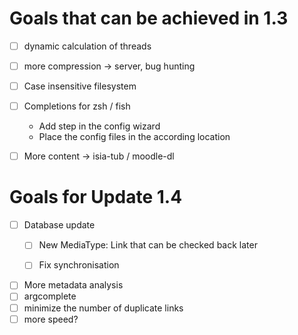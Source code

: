 # Goals that can be achieved in 1.3

- [ ] dynamic calculation of threads
- [ ] more compression → server, bug hunting
- [ ] Case insensitive filesystem
- [ ] Completions for zsh / fish
  - Add step in the config wizard
  - Place the config files in the according location

- [ ] More content → isia-tub / moodle-dl

# Goals for Update 1.4

- [ ] Database update
  - [ ] New MediaType: Link that can be checked back later
  - [ ] Fix synchronisation


- [ ] More metadata analysis
- [ ] argcomplete
- [ ] minimize the number of duplicate links
- [ ] more speed?
